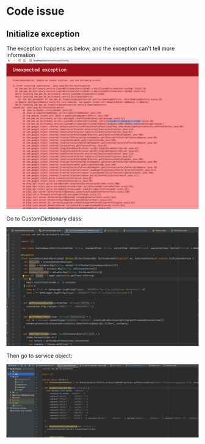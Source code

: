 # Code issue

## Initialize exception 

The exception happens as below, and the exception can't tell more information
![Exception happens for initialization](pic/exception.png)

Go to CustomDictionary class:

![CustomDictionary class](pic/customDictionary.png)

Then go to service object:

![Service object](pic/serviceInit.png)

